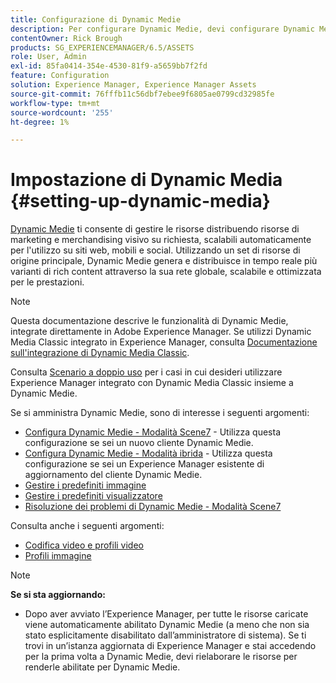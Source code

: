 ```yaml
---
title: Configurazione di Dynamic Medie
description: Per configurare Dynamic Medie, devi configurare Dynamic Medie e gestire i predefiniti per immagini e visualizzatori.
contentOwner: Rick Brough
products: SG_EXPERIENCEMANAGER/6.5/ASSETS
role: User, Admin
exl-id: 85fa0414-354e-4530-81f9-a5659bb7f2fd
feature: Configuration
solution: Experience Manager, Experience Manager Assets
source-git-commit: 76fffb11c56dbf7ebee9f6805ae0799cd32985fe
workflow-type: tm+mt
source-wordcount: '255'
ht-degree: 1%

---
```


# Impostazione di Dynamic Media {#setting-up-dynamic-media}

[Dynamic Medie](https://business.adobe.com/products/experience-manager/assets/dynamic-media.html) ti consente di gestire le risorse distribuendo risorse di marketing e merchandising visivo su richiesta, scalabili automaticamente per l&#39;utilizzo su siti web, mobili e social. Utilizzando un set di risorse di origine principale, Dynamic Medie genera e distribuisce in tempo reale più varianti di rich content attraverso la sua rete globale, scalabile e ottimizzata per le prestazioni.

>[!NOTE]
>
>Questa documentazione descrive le funzionalità di Dynamic Medie, integrate direttamente in Adobe Experience Manager. Se utilizzi Dynamic Media Classic integrato in Experience Manager, consulta [Documentazione sull&#39;integrazione di Dynamic Media Classic](/help/sites-administering/scene7.md).
>
>Consulta [Scenario a doppio uso](/help/sites-administering/scene7.md#dual-use-scenario) per i casi in cui desideri utilizzare Experience Manager integrato con Dynamic Media Classic insieme a Dynamic Medie.

Se si amministra Dynamic Medie, sono di interesse i seguenti argomenti:

* [Configura Dynamic Medie - Modalità Scene7](config-dms7.md) - Utilizza questa configurazione se sei un nuovo cliente Dynamic Medie.
* [Configura Dynamic Medie - Modalità ibrida](config-dynamic.md) - Utilizza questa configurazione se sei un Experience Manager esistente di aggiornamento del cliente Dynamic Medie.
* [Gestire i predefiniti immagine](managing-image-presets.md)
* [Gestire i predefiniti visualizzatore](managing-viewer-presets.md)
* [Risoluzione dei problemi di Dynamic Medie - Modalità Scene7](troubleshoot-dms7.md)

Consulta anche i seguenti argomenti:

* [Codifica video e profili video](video-profiles.md)
* [Profili immagine](image-profiles.md)

>[!NOTE]
>
>**Se si sta aggiornando:**
>
>* Dopo aver avviato l’Experience Manager, per tutte le risorse caricate viene automaticamente abilitato Dynamic Medie (a meno che non sia stato esplicitamente disabilitato dall’amministratore di sistema). Se ti trovi in un’istanza aggiornata di Experience Manager e stai accedendo per la prima volta a Dynamic Medie, devi rielaborare le risorse per renderle abilitate per Dynamic Medie.


